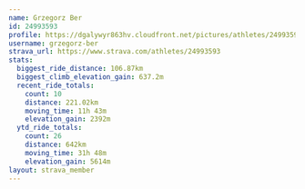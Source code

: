 ```yaml
---
name: Grzegorz Ber
id: 24993593
profile: https://dgalywyr863hv.cloudfront.net/pictures/athletes/24993593/7453165/11/large.jpg
username: grzegorz-ber
strava_url: https://www.strava.com/athletes/24993593
stats:
  biggest_ride_distance: 106.87km
  biggest_climb_elevation_gain: 637.2m
  recent_ride_totals:
    count: 10
    distance: 221.02km
    moving_time: 11h 43m
    elevation_gain: 2392m
  ytd_ride_totals:
    count: 26
    distance: 642km
    moving_time: 31h 48m
    elevation_gain: 5614m
layout: strava_member
--- 
```

